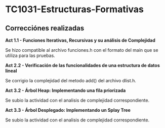 # TC1031-Estructuras-Formativas

## Correcciónes realizadas ##

**Act 1.1 - Funciones Iterativas, Recursivas y su análisis de Complejidad**

Se hizo compatible al archivo funciones.h con el formato del main que se utiliza para las pruebas.

**Act 2.2 - Verificación de las funcionalidades de una estructura de datos lineal**

Se corrigio la complejidad del metodo add() del archivo dlist.h.

**Act 3.2 - Árbol Heap: Implementando una fila priorizada**

Se subio la actividad con el analisis de complejidad correspondiente.

**Act 3.3 - Árbol Desplegado: Implementando un Splay Tree**

Se subio la actividad con el analisis de complejidad correspondiente.
